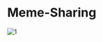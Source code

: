 # Meme-Sharing
![1](https://user-images.githubusercontent.com/71553386/101980853-77ed6000-3c8e-11eb-8e79-6348475b3c27.png)
